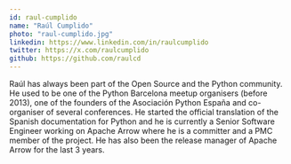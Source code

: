 ```yaml
---
id: raul-cumplido
name: "Raúl Cumplido"
photo: "raul-cumplido.jpg"
linkedin: https://www.linkedin.com/in/raulcumplido
twitter: https://x.com/raulcumplido
github: https://github.com/raulcd
---
```


Raúl has always been part of the Open Source and the Python community. He used to be one of the Python Barcelona meetup organisers (before 2013), one of the founders of the Asociación Python España and co-organiser of several conferences. He started the official translation of the Spanish documentation for Python and he is currently a Senior Software Engineer working on Apache Arrow where he is a committer and a PMC member of the project. He has also been the release manager of Apache Arrow for the last 3 years.
